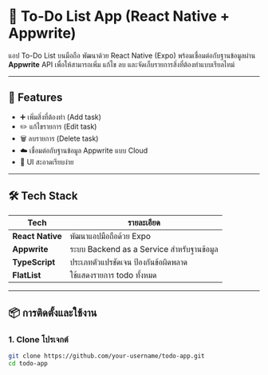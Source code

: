 # 📝 To-Do List App (React Native + Appwrite)

แอป To-Do List บนมือถือ พัฒนาด้วย React Native (Expo) พร้อมเชื่อมต่อกับฐานข้อมูลผ่าน **Appwrite** API เพื่อให้สามารถเพิ่ม แก้ไข ลบ และจัดเก็บรายการสิ่งที่ต้องทำแบบเรียลไทม์

---

## 🚀 Features

- ➕ เพิ่มสิ่งที่ต้องทำ (Add task)
- ✏️ แก้ไขรายการ (Edit task)
- 🗑 ลบรายการ (Delete task)
- ☁️ เชื่อมต่อกับฐานข้อมูล Appwrite แบบ Cloud
- 🎨 UI สะอาดเรียบง่าย

---

## 🛠 Tech Stack

| Tech | รายละเอียด |
|------|-------------|
| **React Native** | พัฒนาแอปมือถือด้วย Expo |
| **Appwrite** | ระบบ Backend as a Service สำหรับฐานข้อมูล |
| **TypeScript** | ประเภทตัวแปรชัดเจน ป้องกันข้อผิดพลาด |
| **FlatList** | ใช้แสดงรายการ todo ทั้งหมด |

---

## 📦 การติดตั้งและใช้งาน

### 1. Clone โปรเจกต์
```bash
git clone https://github.com/your-username/todo-app.git
cd todo-app
